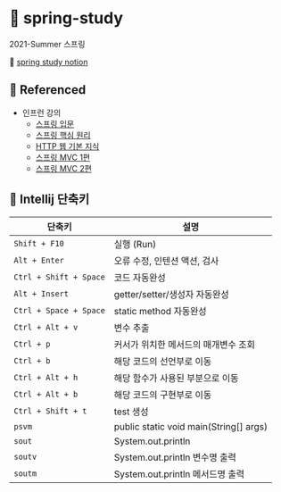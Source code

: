 # 🌿 spring-study
 2021-Summer 스프링

🔎 [spring study notion](https://www.notion.so/Spring-Study-5f739e3c70ca4d859a50a4758825e485)
## 📖 Referenced
+ 인프런 강의
  + [스프링 입문](https://www.inflearn.com/course/%EC%8A%A4%ED%94%84%EB%A7%81-%EC%9E%85%EB%AC%B8-%EC%8A%A4%ED%94%84%EB%A7%81%EB%B6%80%ED%8A%B8)
  + [스프링 핵심 원리](https://www.inflearn.com/course/%EC%8A%A4%ED%94%84%EB%A7%81-%ED%95%B5%EC%8B%AC-%EC%9B%90%EB%A6%AC-%EA%B8%B0%EB%B3%B8%ED%8E%B8)
  + [HTTP 웹 기본 지식](https://www.inflearn.com/course/http-%EC%9B%B9-%EB%84%A4%ED%8A%B8%EC%9B%8C%ED%81%AC)
  + [스프링 MVC 1편](https://www.inflearn.com/course/%EC%8A%A4%ED%94%84%EB%A7%81-mvc-1)
  + [스프링 MVC 2편](https://www.inflearn.com/course/%EC%8A%A4%ED%94%84%EB%A7%81-mvc-2)
## 🔑 Intellij 단축키
|단축키|설명|   
|------|---|
|`Shift + F10`| 실행 (Run)|  
|`Alt + Enter`| 오류 수정, 인텐션 액션, 검사|
|`Ctrl + Shift + Space`|코드 자동완성|
|`Alt + Insert`| getter/setter/생성자 자동완성|  
|`Ctrl + Space + Space`|static method 자동완성|
|`Ctrl + Alt + v`|변수 추출|
|`Ctrl + p`|	커서가 위치한 메서드의 매개변수 조회|
|`Ctrl + b`| 해당 코드의 선언부로 이동|
|`Ctrl + Alt + h`| 해당 함수가 사용된 부분으로 이동|
|`Ctrl + Alt + b`| 해당 코드의 구현부로 이동|
|`Ctrl + Shift + t`|test 생성|
|`psvm`|public static void main(String[] args)|  
|`sout`|System.out.println| 
|`soutv`|	System.out.println 변수명 출력|
|`soutm`|	System.out.println 메서드명 출력|
